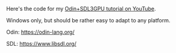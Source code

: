 Here's the code for my [Odin+SDL3GPU tutorial on YouTube](https://www.youtube.com/playlist?list=PLI3kBEQ3yd-CbQfRchF70BPLF9G1HEzhy).

Windows only, but should be rather easy to adapt to any platform.

Odin: https://odin-lang.org/

SDL: https://www.libsdl.org/